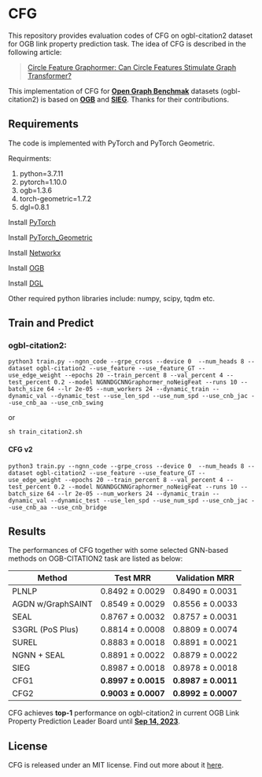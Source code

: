 
# CFG
This repository provides evaluation codes of CFG on ogbl-citation2 dataset for OGB link property prediction task. The idea of CFG is described in the following article:
> [Circle Feature Graphormer: Can Circle Features Stimulate Graph Transformer?](https://arxiv.org/abs/2309.06574)

This implementation of CFG for [**Open Graph Benchmak**](https://arxiv.org/abs/2005.00687) datasets (ogbl-citation2) is based on [**OGB**](https://github.com/snap-stanford/ogb) and [**SIEG**](https://github.com/anonymous20221001/SIEG_OGB). Thanks for their contributions.



## Requirements
The code is implemented with PyTorch and PyTorch Geometric. 

Requirments:  
1. python=3.7.11
2. pytorch=1.10.0
3. ogb=1.3.6
4. torch-geometric=1.7.2
5. dgl=0.8.1

Install [PyTorch](https://pytorch.org/)

Install [PyTorch\_Geometric](https://rusty1s.github.io/pytorch_geometric/build/html/notes/installation.html)

Install [Networkx](https://networkx.org/documentation/stable/install.html)

Install [OGB](https://ogb.stanford.edu/docs/home/)

Install [DGL](https://www.dgl.ai/pages/start.html)

Other required python libraries include: numpy, scipy, tqdm etc.

## Train and Predict
### ogbl-citation2:  

    python3 train.py --ngnn_code --grpe_cross --device 0  --num_heads 8 --dataset ogbl-citation2 --use_feature --use_feature_GT --use_edge_weight --epochs 20 --train_percent 8 --val_percent 4 --test_percent 0.2 --model NGNNDGCNNGraphormer_noNeigFeat --runs 10 --batch_size 64 --lr 2e-05 --num_workers 24 --dynamic_train --dynamic_val --dynamic_test --use_len_spd --use_num_spd --use_cnb_jac --use_cnb_aa --use_cnb_swing

or 

    sh train_citation2.sh

#### CFG v2  

    python3 train.py --ngnn_code --grpe_cross --device 0  --num_heads 8 --dataset ogbl-citation2 --use_feature --use_feature_GT --use_edge_weight --epochs 20 --train_percent 8 --val_percent 4 --test_percent 0.2 --model NGNNDGCNNGraphormer_noNeigFeat --runs 10 --batch_size 64 --lr 2e-05 --num_workers 24 --dynamic_train --dynamic_val --dynamic_test --use_len_spd --use_num_spd --use_cnb_jac --use_cnb_aa --use_cnb_bridge



## Results
The performances of CFG together with some selected GNN-based methods on OGB-CITATION2 task are listed as below:


| Method    | Test MRR  | Validation MRR  |
| ----------  | :-----------:  | :-----------: |
|  PLNLP    |  0.8492 ± 0.0029   |  0.8490 ± 0.0031       | 
| AGDN w/GraphSAINT  |  0.8549 ± 0.0029  |  0.8556 ± 0.0033        | 
| SEAL       |  0.8767 ± 0.0032        | 0.8757 ± 0.0031        |
| S3GRL (PoS Plus)  | 0.8814 ± 0.0008 | 0.8809 ± 0.0074 | 
| SUREL |  0.8883 ± 0.0018         |  0.8891 ± 0.0021       | 
| NGNN + SEAL   |  0.8891 ± 0.0022        |  0.8879 ± 0.0022          | 
| SIEG  |  0.8987 ± 0.0018 | 0.8978 ± 0.0018 | 
| CFG1   |  **0.8997 ± 0.0015** |  **0.8987 ± 0.0011** | 
| CFG2  |  **0.9003 ± 0.0007** |  **0.8992 ± 0.0007** | 


CFG achieves **top-1** performance on ogbl-citation2 in current OGB Link Property Prediction Leader Board until [**Sep 14, 2023**](https://ogb.stanford.edu/docs/leader_linkprop/). 


## License


CFG is released under an MIT license. Find out more about it [here](LICENSE).
